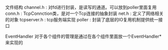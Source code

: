 文件结构
channel.h     : 对fd进行封装，是读写的通道。可以放到poller里面复用
conn.h        : TcpConnction类，是对一个Tcp连接的抽象封装
net.h         : 定义了网络相关的对象
tcpserver.h   : tcp服务端实现
poller        : 封装了底层的IO复用机制提供统一接口 


EventHandler 对于各个组件的管理是通过在各个组件里面放一个EventHandler*来实现的